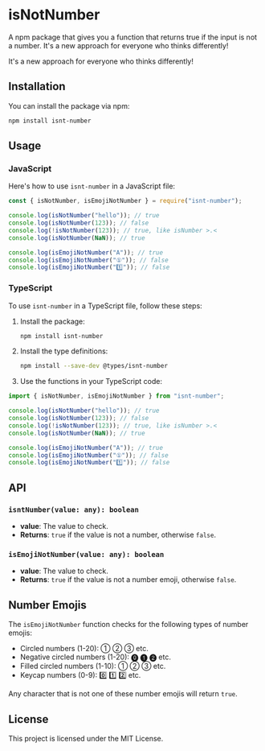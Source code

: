 # isNotNumber

A npm package that gives you a function that returns true if the input is not a number.
It's a new approach for everyone who thinks differently!

It's a new approach for everyone who thinks differently!

## Installation

You can install the package via npm:

```bash
npm install isnt-number
```

## Usage

### JavaScript

Here's how to use `isnt-number` in a JavaScript file:

```javascript
const { isNotNumber, isEmojiNotNumber } = require("isnt-number");

console.log(isNotNumber("hello")); // true
console.log(isNotNumber(123)); // false
console.log(!isNotNumber(123)); // true, like isNumber >.<
console.log(isNotNumber(NaN)); // true

console.log(isEmojiNotNumber("A")); // true
console.log(isEmojiNotNumber("①")); // false
console.log(isEmojiNotNumber("1️⃣")); // false
```

### TypeScript

To use `isnt-number` in a TypeScript file, follow these steps:

1. Install the package:

   ```bash
   npm install isnt-number
   ```

2. Install the type definitions:

   ```bash
   npm install --save-dev @types/isnt-number
   ```

3. Use the functions in your TypeScript code:

```javascript
import { isNotNumber, isEmojiNotNumber } from "isnt-number";

console.log(isNotNumber("hello")); // true
console.log(isNotNumber(123)); // false
console.log(!isNotNumber(123)); // true, like isNumber >.<
console.log(isNotNumber(NaN)); // true

console.log(isEmojiNotNumber("A")); // true
console.log(isEmojiNotNumber("①")); // false
console.log(isEmojiNotNumber("1️⃣")); // false
```

## API

### `isntNumber(value: any): boolean`

- **value**: The value to check.
- **Returns**: `true` if the value is not a number, otherwise `false`.

### `isEmojiNotNumber(value: any): boolean`

- **value**: The value to check.
- **Returns**: `true` if the value is not a number emoji, otherwise `false`.

## Number Emojis

The `isEmojiNotNumber` function checks for the following types of number emojis:

- Circled numbers (1-20): ① ② ③ etc.
- Negative circled numbers (1-20): ⓿ ❶ ❷ etc.
- Filled circled numbers (1-10): ➀ ➁ ➂ etc.
- Keycap numbers (0-9): 0️⃣ 1️⃣ 2️⃣ etc.

Any character that is not one of these number emojis will return `true`.

## License

This project is licensed under the MIT License.
